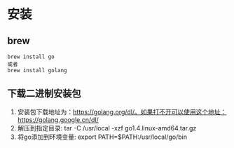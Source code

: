 # 安装
## brew
```
brew install go
或者
brew install golang
```

## 下载二进制安装包
1. 安装包下载地址为：https://golang.org/dl/。如果打不开可以使用这个地址：https://golang.google.cn/dl/
2. 解压到指定目录: tar -C /usr/local -xzf go1.4.linux-amd64.tar.gz
3. 将go添加到环境变量: export PATH=$PATH:/usr/local/go/bin
